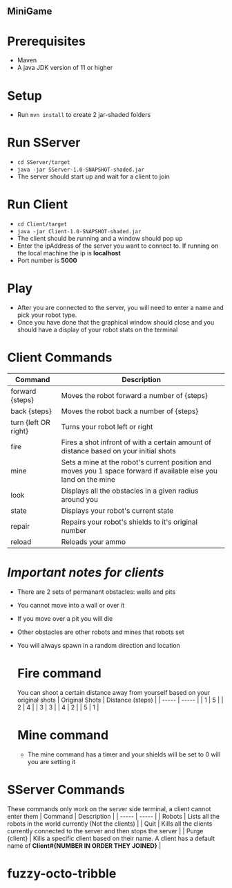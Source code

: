 ## MiniGame

# Prerequisites
- Maven
- A java JDK version of 11 or higher

# Setup
- Run  ```mvn install``` to create 2 jar-shaded folders

# Run SServer
- ```cd SServer/target```
- ```java -jar SServer-1.0-SNAPSHOT-shaded.jar```
- The server should start up and wait for a client to join

# Run Client
- ```cd Client/target```
- ```java -jar Client-1.0-SNAPSHOT-shaded.jar```
- The client should be running and a window should pop up
- Enter the ipAddress of the server you want to connect to. If running on the local machine the ip is **localhost**
- Port number is **5000**

# Play
- After you are connected to the server, you will need to enter a name and pick your robot type.
- Once you have done that the graphical window should close and you should have a display of your robot stats on the terminal

# Client Commands
| Command | Description |
| ------ | ------ |
| forward {steps} | Moves the robot forward a number of {steps} |
| back {steps} | Moves the robot back a number of {steps} |
| turn {left OR right} | Turns your robot left or right |
| fire | Fires a shot infront of with a certain amount of distance based on your initial shots |
| mine | Sets a mine at the robot's current position and moves you 1 space forward if available else you land on the mine |
| look | Displays all the obstacles in a given radius around you |
| state | Displays your robot's current state |
| repair | Repairs your robot's shields to it's original number |
| reload | Reloads your ammo |

# _Important notes for clients_
- There are 2 sets of permanant obstacles: walls and pits
- You cannot move into a wall or over it
- If you move over a pit you will die

- Other obstacles are other robots and mines that robots set
- You will always spawn in a random direction and location
   # Fire command
  You can shoot a certain distance away from yourself based on your original shots
  | Original Shots | Distance (steps) |
  | ----- | ----- |
  | 1 | 5 |
  | 2 | 4 |
  | 3 | 3 |
  | 4 | 2 |
  | 5 | 1 |
  # Mine command
  - The mine command has a timer and your shields will be set to 0 will you are setting it


# SServer Commands
These commands only work on the server side terminal, a client cannot enter them
| Command | Description |
| ----- | ----- |
| Robots | Lists all the robots in the world currently (Not the clients) |
| Quit | Kills all the clients currently connected to the server and then stops the server |
| Purge {client} | Kills a specific client based on their name. A client has a default name of **Client#{NUMBER IN ORDER THEY JOINED}** |
# fuzzy-octo-tribble
